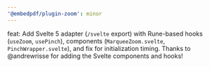 ```yaml
---
'@embedpdf/plugin-zoom': minor
---
```


feat: Add Svelte 5 adapter (`/svelte` export) with Rune-based hooks (`useZoom`, `usePinch`), components (`MarqueeZoom.svelte`, `PinchWrapper.svelte`), and fix for initialization timing. Thanks to @andrewrisse for adding the Svelte components and hooks!
